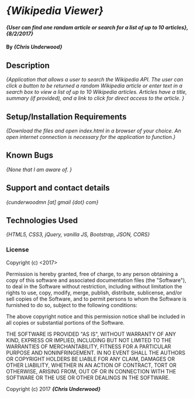 # _{Wikipedia Viewer}_

#### _{User can find one random article or search for a list of up to 10 articles}, {8/2/2017}_

#### By _**{Chris Underwood}**_

## Description

_{Application that allows a user to search the Wikipedia API. The user can click a button to be returned a random Wikipedia article or enter text in a search box to view a list of up to 10 Wikipedia articles. Articles have a title, summary (if provided), and a link to click for direct access to the article. }_

## Setup/Installation Requirements

_{Download the files and open index.html in a browser of your choice. An open internet connection is necessary for the application to function.}_

## Known Bugs

_{None that I am aware of. }_

## Support and contact details

_{cunderwoodmn [at] gmail {dot} com}_

## Technologies Used

_{HTML5, CSS3, jQuery, vanilla JS, Bootstrap, JSON, CORS}_

### License

Copyright (c) <2017> <Chris Underwood>

Permission is hereby granted, free of charge, to any person obtaining a copy of this software and associated documentation files (the "Software"), to deal in the Software without restriction, including without limitation the rights to use, copy, modify, merge, publish, distribute, sublicense, and/or sell copies of the Software, and to permit persons to whom the Software is furnished to do so, subject to the following conditions:

The above copyright notice and this permission notice shall be included in all copies or substantial portions of the Software.

THE SOFTWARE IS PROVIDED "AS IS", WITHOUT WARRANTY OF ANY KIND, EXPRESS OR IMPLIED, INCLUDING BUT NOT LIMITED TO THE WARRANTIES OF MERCHANTABILITY, FITNESS FOR A PARTICULAR PURPOSE AND NONINFRINGEMENT. IN NO EVENT SHALL THE AUTHORS OR COPYRIGHT HOLDERS BE LIABLE FOR ANY CLAIM, DAMAGES OR OTHER LIABILITY, WHETHER IN AN ACTION OF CONTRACT, TORT OR OTHERWISE, ARISING FROM, OUT OF OR IN CONNECTION WITH THE SOFTWARE OR THE USE OR OTHER DEALINGS IN THE SOFTWARE.

Copyright (c) 2017 **_{Chris Underwood}_**

